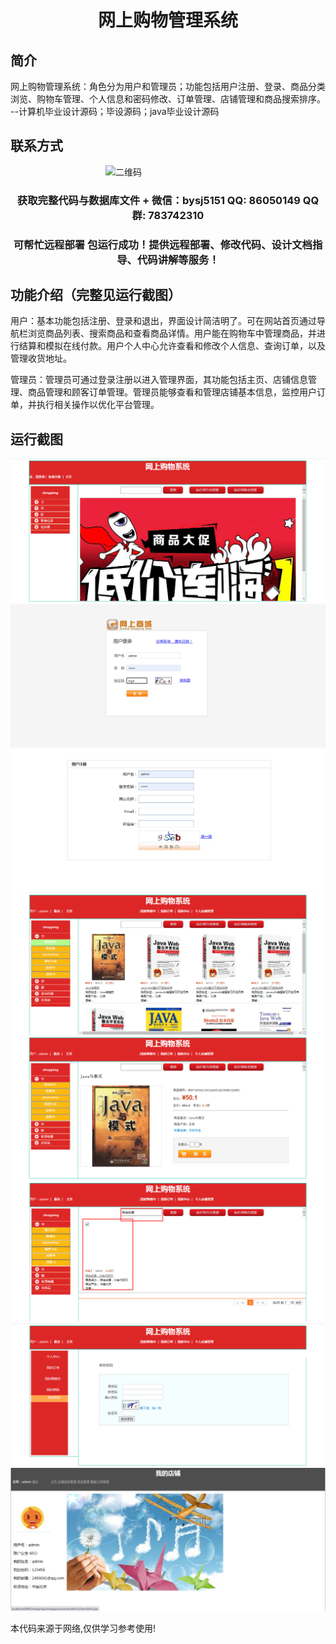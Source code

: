 <p><h1 align="center">网上购物管理系统</h1></p>

## 简介
网上购物管理系统：角色分为用户和管理员；功能包括用户注册、登录、商品分类浏览、购物车管理、个人信息和密码修改、订单管理、店铺管理和商品搜索排序。    --计算机毕业设计源码；毕设源码；java毕业设计源码


## 联系方式
<img src="https://bs-1329754181.cos.ap-shanghai.myqcloud.com/wx.jpg" alt="二维码" style="display: block; margin: 0 auto;" width="200px">
<p><h3 align="center">获取完整代码与数据库文件 + 微信：bysj5151 QQ: 86050149 QQ群: 783742310</h3></p>
<p><h3 align="center">可帮忙远程部署 包运行成功！提供远程部署、修改代码、设计文档指导、代码讲解等服务！</h3></p>

## 功能介绍（完整见运行截图）
用户：基本功能包括注册、登录和退出，界面设计简洁明了。可在网站首页通过导航栏浏览商品列表、搜索商品和查看商品详情。用户能在购物车中管理商品，并进行结算和模拟在线付款。用户个人中心允许查看和修改个人信息、查询订单，以及管理收货地址。

管理员：管理员可通过登录注册以进入管理界面，其功能包括主页、店铺信息管理、商品管理和顾客订单管理。管理员能够查看和管理店铺基本信息，监控用户订单，并执行相关操作以优化平台管理。


## 运行截图
![](imgs/588112-20210110005425331-399755418.png)
![](imgs/588112-20210110005435526-1846740395.png)
![](imgs/588112-20210110005444678-1300681931.png)
![](imgs/588112-20210110005453734-1711242235.png)
![](imgs/588112-20210110005502090-2132276903.png)
![](imgs/588112-20210110005521760-351046927.png)
![](imgs/588112-20210110005532123-1538917668.png)
![](imgs/588112-20210110005541961-915563500.png)

<p>本代码来源于网络,仅供学习参考使用!</p>
